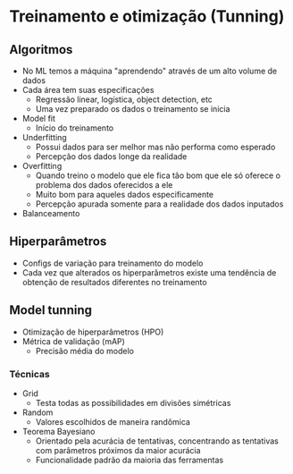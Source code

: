 # Treinamento e otimização (Tunning)

## Algoritmos

- No ML temos a máquina "aprendendo" através de um alto volume de dados
- Cada área tem suas especificações
    - Regressão linear, logística, object detection, etc
    - Uma vez preparado os dados o treinamento se inicia
- Model fit
    - Início do treinamento
- Underfitting
    - Possui dados para ser melhor mas não performa como esperado
    - Percepção dos dados longe da realidade
- Overfitting
    - Quando treino o modelo que ele fica tão bom que ele só oferece o problema dos dados oferecidos a ele
    - Muito bom para aqueles dados especificamente
    - Percepção apurada somente para a realidade dos dados inputados
- Balanceamento

## Hiperparâmetros

- Configs de variação para treinamento do modelo
- Cada vez que alterados os hiperparâmetros existe uma tendência de obtenção de resultados diferentes no treinamento


## Model tunning

- Otimização de hiperparâmetros (HPO)
- Métrica de validação (mAP)
    - Precisão média do modelo


### Técnicas

- Grid
    - Testa todas as possibilidades em divisões simétricas
- Random
    - Valores escolhidos de maneira randômica
- Teorema Bayesiano
    - Orientado pela acurácia de tentativas, concentrando as tentativas com parâmetros próximos da maior acurácia
    - Funcionalidade padrão da maioria das ferramentas
